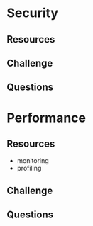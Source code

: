 # Security
## Resources

## Challenge

## Questions

# Performance
## Resources
- monitoring
- profiling

## Challenge

## Questions
